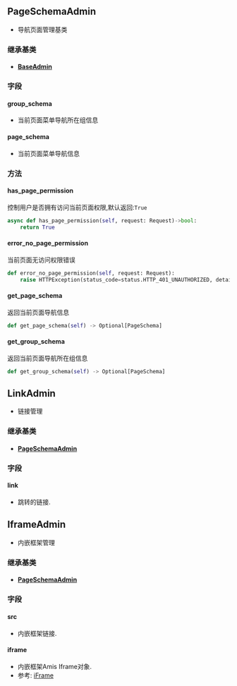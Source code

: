 ## PageSchemaAdmin

- 导航页面管理基类

### 继承基类

- #### [BaseAdmin](../BaseAdmin)

### 字段

#### group_schema

- 当前页面菜单导航所在组信息

#### page_schema

- 当前页面菜单导航信息

### 方法

#### has_page_permission

控制用户是否拥有访问当前页面权限,默认返回:`True`

```python
async def has_page_permission(self, request: Request)->bool:
    return True
```

#### error_no_page_permission

当前页面无访问权限错误

```python
def error_no_page_permission(self, request: Request):
    raise HTTPException(status_code=status.HTTP_401_UNAUTHORIZED, detail='No page permissions')
```

#### get_page_schema

返回当前页面导航信息

```python
def get_page_schema(self) -> Optional[PageSchema]
```

#### get_group_schema

返回当前页面导航所在组信息

```python
def get_group_schema(self) -> Optional[PageSchema]
```

## LinkAdmin

- 链接管理

### 继承基类

- #### [PageSchemaAdmin](#pageschemaadmin)

### 字段

#### link

- 跳转的链接.

## IframeAdmin

- 内嵌框架管理

### 继承基类

- #### [PageSchemaAdmin](#pageschemaadmin)

### 字段

#### src

- 内嵌框架链接.

#### iframe

- 内嵌框架Amis Iframe对象.
- 参考: [iFrame](https://baidu.gitee.io/amis/zh-CN/components/iframe)

